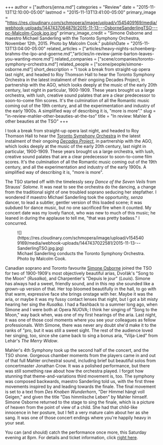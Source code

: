 +++
author = ["authors/jenna.md"]
categories = "Review"
date = "2015-11-13T12:10:00-05:00"
lastmod = "2015-11-13T13:41:00-05:00"
primary_image = "https://res.cloudinary.com/schmopera/image/upload/v1545409169/media/webhook-uploads/1447437064879/2015-11-13---OsborneSanderlingTSO---pc-Malcolm-Cook.jpg.jpg"
primary_image_credit = "Simone Osborne and maestro Michael Sanderling with the Toronto Symphony Orchestra, November 12th, 2015. Photo by Malcolm Cook."
publishDate = "2015-11-13T13:04:00-05:00"
related_articles = ["articles/heavy-nights-schoenberg-brahms-the-lpo-and-goerne.md","articles/in-review-jamie-barton-leaves-you-wanting-more.md"]
related_companies = ["scene/companies/toronto-symphony-orchestra.md"]
related_people = ["scene/people/simone-osborne.md"]
short_description = "I took a break from straight-up opera last night, and headed to Roy Thomson Hall to hear the Toronto Symphony Orchestra in the latest instalment of their ongoing Decades Project, in partnership with the AGO, which looks deeply at the music of the early 20th century, last night in particular, 1900-1909. These years brought us a large orchestra, with lush, creative sound palates that are a clear predecessor to soon-to-come film scores. It&#039;s the culmination of all the Romantic music coming out of the 19th century, and all the experimentation and industry of the early 1900s. A simplified way of describing it is, &quot;more is more&quot;."
slug = "in-review-mahler-other-beauties-at-the-tso"
title = "In review: Mahler &amp; other beauties at the TSO"
+++

I took a break from straight-up opera last night, and headed to Roy Thomson Hall to hear the [Toronto Symphony Orchestra](/scene/companies/toronto-symphony-orchestra/) in the latest instalment of their ongoing [*Decades Project*](http://www.tso.ca/en-ca/concerts-and-tickets/2015-2016-Season/The-Decades-Project.aspx), in partnership with the AGO, which looks deeply at the music of the early 20th century, last night in particular, 1900-1909. These years brought us a large orchestra, with lush, creative sound palates that are a clear predecessor to soon-to-come film scores. It's the culmination of all the Romantic music coming out of the 19th century, and all the experimentation and industry of the early 1900s. A simplified way of describing it is, "more is more".

The TSO started off with the timelessly sexy *Dance of the Seven Veils* from Strauss' *Salome*. It was neat to see the orchestra do the dancing, a change from the traditional sight of one troubled soprano seducing her stepfather. I wondered if maestro Michael Sanderling took the opportunity, *senza* dancer, to lead a subtler, gentler version of this loaded scene; it was subdued for dance music, but no one sacrificed fire when it counted. My concert date was my lovely fiancé, who was new to much of this music; he leaned in during the applause to tell me, "that was pretty badass." I concurred.

<figure data-type="image">
![](https://res.cloudinary.com/schmopera/image/upload/v1545409169/media/webhook-uploads/1447437022581/2015-11-13---SanderlingTSO.jpg.jpg)
<figcaption>Michael Sanderling conducts the Toronto Symphony Orchestra. Photo by Malcolm Cook.</figcaption>
</figure>

Canadian soprano and Toronto favourite [Simone Osborne](/scene/people/simone-osborne/) joined the TSO for two of 1900-1909's most objectively beautiful arias, Dvořák's "Song to the Moon" (*Rusalka*), and Charpentier's "Depuis le jour" (*Louis*). Simone has always had a sweet, friendly sound, and in this rep she sounded like a grown-up version of that. Her top bloomed beautifully in the hall, to go with that warm, expressive face she brings onstage with her. Maybe it was the aria, or maybe it was my fussy contact lenses that night, but I got a bit misty hearing her sing the *Rusalka*. I had a flashback to a summer long ago, when Simone and I were both at Opera NUOVA; I think her singing of "Song to the Moon," way back when, was one of my first hearings of the aria. Last night, it was one of those cool moments where you see your colleagues as fellow professionals. With Simone, there was never any doubt she'd make it to the ranks of "pro, but it was still a sweet sight. The rest of the audience loved her singing, too, since she came back to sing a bonus aria, "Vilja-Lied" from Lehár's *The Merry Widow*.

Mahler's 4th Symphony took up the second half of the concert, and the TSO shone. Gorgeous chamber moments from the players came in and out of that full Mahler orchestral sound, including brief but beautiful solos from concertmaster Jonathan Crow. It was a polished performance, but there was still something raw about how the orchestra played. I forgot how stunning that theme-and-variations third movement is, too. The symphony was composed backwards, maestro Sanderling told us, with the first three movements inspired by and leading towards the finale. The final movement is set to a text from *Des Knaben Wunderhorn*, "Der Himmel hängt voll Geigen," and given the title "Das himmlische Leben" by Mahler himself. Simone Osborne returned to the stage to sing the finale, which is a picture of heaven from the point of view of a child. She had that child-like innocence in her posture, but I felt a very mature calm about her as she sang. It was one of those concert endings where you're happily heavy in your seat.

You can (and should) catch the performance once more, this Saturday evening at 8pm. For details and ticket information, click [right here](http://www.tso.ca/en-ca/concerts-and-tickets/2015-2016-Season/EventDetails/Mahler-Symphony-4.aspx).
